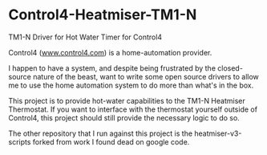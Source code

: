 # Control4-Heatmiser-TM1-N
TM1-N Driver for Hot Water Timer for Control4

Control4 (www.control4.com) is a home-automation provider.

I happen to have a system, and despite being frustrated by the closed-source nature of the beast, want to write some open source drivers to allow me to use the home automation system to do more than what's in the box.

This project is to provide hot-water capabilities to the TM1-N Heatmiser Thermostat.  If you want to interface with the thermostat yourself outside of Control4, this project should still provide the necessary logic to do so. 

The other repository that I run against this project is the heatmiser-v3-scripts forked from work I found dead on google code.

